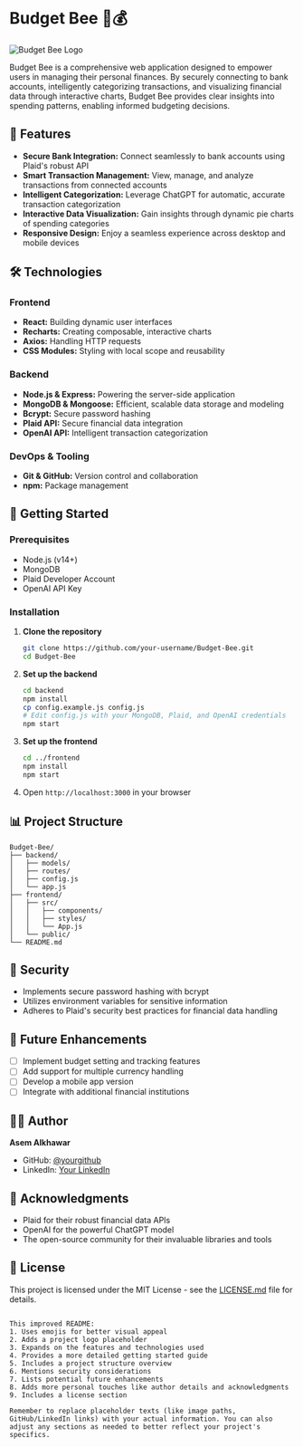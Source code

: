 
# Budget Bee 🐝💰

![Budget Bee Logo](path/to/logo.png)

Budget Bee is a comprehensive web application designed to empower users in managing their personal finances. By securely connecting to bank accounts, intelligently categorizing transactions, and visualizing financial data through interactive charts, Budget Bee provides clear insights into spending patterns, enabling informed budgeting decisions.

## 🌟 Features

- **Secure Bank Integration:** Connect seamlessly to bank accounts using Plaid's robust API
- **Smart Transaction Management:** View, manage, and analyze transactions from connected accounts
- **Intelligent Categorization:** Leverage ChatGPT for automatic, accurate transaction categorization
- **Interactive Data Visualization:** Gain insights through dynamic pie charts of spending categories
- **Responsive Design:** Enjoy a seamless experience across desktop and mobile devices

## 🛠️ Technologies

### Frontend
- **React:** Building dynamic user interfaces
- **Recharts:** Creating composable, interactive charts
- **Axios:** Handling HTTP requests
- **CSS Modules:** Styling with local scope and reusability

### Backend
- **Node.js & Express:** Powering the server-side application
- **MongoDB & Mongoose:** Efficient, scalable data storage and modeling
- **Bcrypt:** Secure password hashing
- **Plaid API:** Secure financial data integration
- **OpenAI API:** Intelligent transaction categorization

### DevOps & Tooling
- **Git & GitHub:** Version control and collaboration
- **npm:** Package management

## 🚀 Getting Started

### Prerequisites
- Node.js (v14+)
- MongoDB
- Plaid Developer Account
- OpenAI API Key

### Installation

1. **Clone the repository**
   ```bash
   git clone https://github.com/your-username/Budget-Bee.git
   cd Budget-Bee
   ```

2. **Set up the backend**
   ```bash
   cd backend
   npm install
   cp config.example.js config.js
   # Edit config.js with your MongoDB, Plaid, and OpenAI credentials
   npm start
   ```

3. **Set up the frontend**
   ```bash
   cd ../frontend
   npm install
   npm start
   ```

4. Open `http://localhost:3000` in your browser

## 📊 Project Structure

```
Budget-Bee/
├── backend/
│   ├── models/
│   ├── routes/
│   ├── config.js
│   └── app.js
├── frontend/
│   ├── src/
│   │   ├── components/
│   │   ├── styles/
│   │   └── App.js
│   └── public/
└── README.md
```

## 🔐 Security

- Implements secure password hashing with bcrypt
- Utilizes environment variables for sensitive information
- Adheres to Plaid's security best practices for financial data handling

## 🔮 Future Enhancements

- [ ] Implement budget setting and tracking features
- [ ] Add support for multiple currency handling
- [ ] Develop a mobile app version
- [ ] Integrate with additional financial institutions

## 👨‍💻 Author

**Asem Alkhawar**
- GitHub: [@yourgithub](https://github.com/yourgithub)
- LinkedIn: [Your LinkedIn](https://www.linkedin.com/in/yourlinkedin)

## 🙏 Acknowledgments

- Plaid for their robust financial data APIs
- OpenAI for the powerful ChatGPT model
- The open-source community for their invaluable libraries and tools

## 📄 License

This project is licensed under the MIT License - see the [LICENSE.md](LICENSE.md) file for details.
```

This improved README:
1. Uses emojis for better visual appeal
2. Adds a project logo placeholder
3. Expands on the features and technologies used
4. Provides a more detailed getting started guide
5. Includes a project structure overview
6. Mentions security considerations
7. Lists potential future enhancements
8. Adds more personal touches like author details and acknowledgments
9. Includes a license section

Remember to replace placeholder texts (like image paths, GitHub/LinkedIn links) with your actual information. You can also adjust any sections as needed to better reflect your project's specifics.
